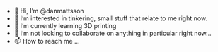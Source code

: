 - 👋 Hi, I’m @danmattsson
- 👀 I’m interested in tinkering, small stuff that relate to me right now.
- 🌱 I’m currently learning 3D printing
- 💞️ I’m not looking to collaborate on anything in particular right now... 
- 📫 How to reach me ...

<!---
danmattsson/danmattsson is a ✨ special ✨ repository because its `README.md` (this file) appears on your GitHub profile.
You can click the Preview link to take a look at your changes.
--->

